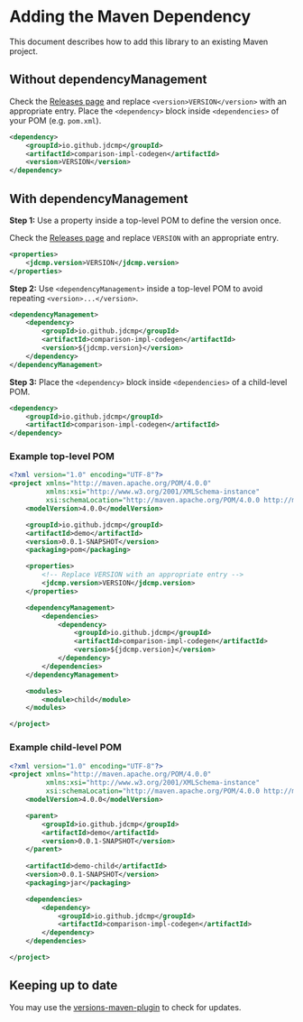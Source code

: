 # Adding the Maven Dependency

This document describes how to add this library to an existing Maven project.

## Without dependencyManagement

Check the [Releases page](https://github.com/jdcmp/jdcmp/releases) and replace
`<version>VERSION</version>` with an appropriate entry.
Place the `<dependency>` block inside `<dependencies>` of your POM (e.g. `pom.xml`).

```xml
<dependency>
    <groupId>io.github.jdcmp</groupId>
    <artifactId>comparison-impl-codegen</artifactId>
    <version>VERSION</version>
</dependency>
```

## With dependencyManagement

**Step 1:** Use a property inside a top-level POM to define the version once.

Check the [Releases page](https://github.com/jdcmp/jdcmp/releases) and replace
`VERSION` with an appropriate entry.

```xml
<properties>
    <jdcmp.version>VERSION</jdcmp.version>
</properties>
```

**Step 2:** Use `<dependencyManagement>` inside a top-level POM to avoid repeating
`<version>...</version>`.

```xml
<dependencyManagement>
    <dependency>
        <groupId>io.github.jdcmp</groupId>
        <artifactId>comparison-impl-codegen</artifactId>
        <version>${jdcmp.version}</version>
    </dependency>
</dependencyManagement>
```

**Step 3:** Place the `<dependency>` block inside `<dependencies>` of a child-level POM.

```xml
<dependency>
    <groupId>io.github.jdcmp</groupId>
    <artifactId>comparison-impl-codegen</artifactId>
</dependency>
```

### Example top-level POM

```xml
<?xml version="1.0" encoding="UTF-8"?>
<project xmlns="http://maven.apache.org/POM/4.0.0"
         xmlns:xsi="http://www.w3.org/2001/XMLSchema-instance"
         xsi:schemaLocation="http://maven.apache.org/POM/4.0.0 http://maven.apache.org/xsd/maven-4.0.0.xsd">
    <modelVersion>4.0.0</modelVersion>

    <groupId>io.github.jdcmp</groupId>
    <artifactId>demo</artifactId>
    <version>0.0.1-SNAPSHOT</version>
    <packaging>pom</packaging>

    <properties>
        <!-- Replace VERSION with an appropriate entry -->
        <jdcmp.version>VERSION</jdcmp.version>
    </properties>

    <dependencyManagement>
        <dependencies>
            <dependency>
                <groupId>io.github.jdcmp</groupId>
                <artifactId>comparison-impl-codegen</artifactId>
                <version>${jdcmp.version}</version>
            </dependency>
        </dependencies>
    </dependencyManagement>

    <modules>
        <module>child</module>
    </modules>

</project>
```

### Example child-level POM

```xml
<?xml version="1.0" encoding="UTF-8"?>
<project xmlns="http://maven.apache.org/POM/4.0.0"
         xmlns:xsi="http://www.w3.org/2001/XMLSchema-instance"
         xsi:schemaLocation="http://maven.apache.org/POM/4.0.0 http://maven.apache.org/xsd/maven-4.0.0.xsd">
    <modelVersion>4.0.0</modelVersion>

    <parent>
        <groupId>io.github.jdcmp</groupId>
        <artifactId>demo</artifactId>
        <version>0.0.1-SNAPSHOT</version>
    </parent>
    
    <artifactId>demo-child</artifactId>
    <version>0.0.1-SNAPSHOT</version>
    <packaging>jar</packaging>

    <dependencies>
        <dependency>
            <groupId>io.github.jdcmp</groupId>
            <artifactId>comparison-impl-codegen</artifactId>
        </dependency>
    </dependencies>

</project>
```

## Keeping up to date

You may use the
[versions-maven-plugin](https://www.mojohaus.org/versions/versions-maven-plugin/examples/display-dependency-updates.html)
to check for updates.
